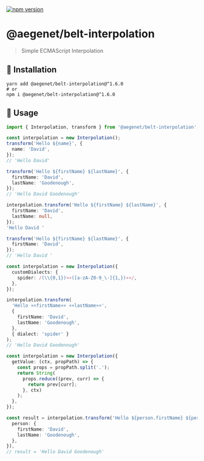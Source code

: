 [![npm version](https://img.shields.io/npm/v/@aegenet/belt-interpolation.svg)](https://www.npmjs.com/package/@aegenet/belt-interpolation)
<br>

# @aegenet/belt-interpolation

> Simple ECMAScript Interpolation

## 💾 Installation

```shell
yarn add @aegenet/belt-interpolation@^1.6.0
# or
npm i @aegenet/belt-interpolation@^1.6.0
```

## 📝 Usage

```typescript
import { Interpolation, transform } from '@aegenet/belt-interpolation';

const interpolation = new Interpolation();
transform('Hello ${name}', {
  name: 'David',
});
// 'Hello David'
```

```typescript
transform('Hello ${firstName} ${lastName}', {
  firstName: 'David',
  lastName: 'Goodenough',
});
// 'Hello David Goodenough'
```

```typescript
interpolation.transform('Hello ${firstName} ${lastName}', {
  firstName: 'David',
  lastName: null,
});
'Hello David '
```

```typescript
transform('Hello ${firstName} ${lastName}', {
  firstName: 'David',
});
// 'Hello David '
```

```typescript
const interpolation = new Interpolation({
  customDialects: {
    spider: /(\\{0,1})¤¤([a-zA-Z0-9_\-]{1,})¤¤/,
  },
});

interpolation.transform(
  'Hello ¤¤firstName¤¤ ¤¤lastName¤¤',
  {
    firstName: 'David',
    lastName: 'Goodenough',
  },
  { dialect: 'spider' }
);
// 'Hello David Goodenough'
```

```typescript
const interpolation = new Interpolation({
  getValue: (ctx, propPath) => {
    const props = propPath.split('.');
    return String(
      props.reduce((prev, curr) => {
        return prev[curr];
      }, ctx)
    );
  },
});

const result = interpolation.transform('Hello ${person.firstName} ${person.lastName}', {
  person: {
    firstName: 'David',
    lastName: 'Goodenough',
  },
}),
// result = 'Hello David Goodenough'
```
